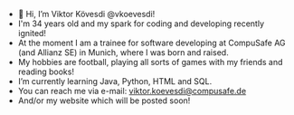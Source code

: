 - 👋 Hi, I’m Viktor Kövesdi @vkoevesdi!
-    I'm 34 years old and my spark for coding and developing recently ignited!
-    At the moment I am a trainee for software developing at CompuSafe AG (and Allianz SE) in Munich, where I was born and raised.
-    My hobbies are football, playing all sorts of games with my friends and reading books!
-    I’m currently learning Java, Python, HTML and SQL.
-    You can reach me via e-mail: viktor.koevesdi@compusafe.de
-    And/or my website which will be posted soon!

<!---
vkoevesdi/vkoevesdi is a ✨ special ✨ repository because its `README.md` (this file) appears on your GitHub profile.
You can click the Preview link to take a look at your changes.
--->
